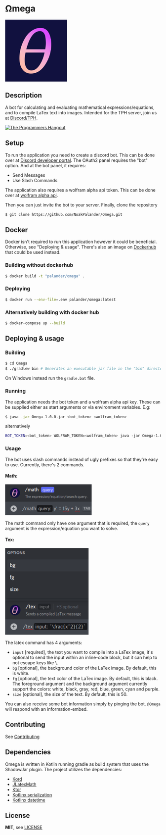 # Ωmega
<img alt="icon" src="https://raw.githubusercontent.com/NoakPalander/Omega/main/src/main/resources/icon.png" width="200" height="200"/>

## Description
A bot for calculating and evaluating mathematical expressions/equations, and to compile LaTex text into images. Intended for the TPH server, join us at [Discord/TPH](https://discord.gg/programming).

<a href="https://discord.gg/programming">
<img src="https://img.shields.io/discord/244230771232079873?label=The%20Programmers%20Hangout&logo=discord" alt="The Programmers Hangout">
</a>

## Setup
To run the application you need to create a discord bot. This can be done over at [Discord developer portal](https://discord.com/developers/docs/intro).
The OAuth2 panel requires the "bot" option. And at the bot panel, it requires:
- Send Messages
- Use Slash Commands

The application also requires a wolfram alpha api token. This can be done over at [wolfram alpha api](https://products.wolframalpha.com/api/).

Then you can just invite the bot to your server. Finally, clone the repository
```bash
$ git clone https://github.com/NoakPalander/Omega.git
```
## Docker
Docker isn't required to run this application however it could be beneficial. Otherwise, see "Deploying & usage". There's also an image on [Dockerhub](https://hub.docker.com/r/palander/omega)
that could be used instead.

### Building without dockerhub
```bash
$ docker build -t "palander/omega" .
```

### Deploying
```bash
$ docker run --env-file=.env palander/omega:latest
```

### Alternatively building with docker hub
```bash
$ docker-compose up --build
```

## Deploying & usage
### Building
```bash
$ cd Omega
$ ./gradlew bin # Generates an executable jar file in the "bin" directory
```
On Windows instead run the `gradle.bat` file.

### Running
The application needs the bot token and a wolfram alpha api key. These can be supplied either as start arguments or via environment variables. E.g:
```bash
$ java -jar Omega-1.0.0.jar <bot_token> <wolfram_token> 
```
alternatively 
```bash
BOT_TOKEN=<bot_token> WOLFRAM_TOKEN=<wolfram_token> java -jar Omega-1.0.0.jar
```

### Usage
The bot uses slash commands instead of ugly prefixes so that they're easy to use. Currently, there's 2 commands.
#### Math:
<img alt="icon" src="https://raw.githubusercontent.com/NoakPalander/Omega/main/src/main/resources/math.png" width="280" height="100"/>

The math command only have one argument that is required, the `query` argument is the expression/equation you want to solve. 

#### Tex:
<img alt="icon" src="https://raw.githubusercontent.com/NoakPalander/Omega/main/src/main/resources/tex.png" width="270" height="280"/>

The latex command has 4 arguments:
- `input` [required], the text you want to compile into a LaTex image, it's optional to send the input within an inline-code block, but it can help to not escape keys like \\.
- `bg` [optional], the background color of the LaTex image. By default, this is white.
- `fg` [optional], the text color of the LaTex image. By default, this is black.
The foreground argument and the background argument currently support the colors: white, black, gray, red, blue, green, cyan and purple.
- `size` [optional], the size of the text. By default, this is 50.

You can also receive some bot information simply by pinging the bot. `@Omega` will respond with an information-embed.

## Contributing
See [Contributing](https://github.com/NoakPalander/Omega/blob/main/Contributing.md)

## Dependencies
Omega is written in Kotlin running gradle as build system that uses the ShadowJar plugin. The project utilizes the dependencies:
- [Kord](https://github.com/kordlib/kord)
- [JLatexMath](https://github.com/opencollab/jlatexmath)
- [Ktor](https://ktor.io/)
- [Kotlinx serialization](https://github.com/Kotlin/kotlinx.serialization)
- [Kotlinx datetime](https://github.com/Kotlin/kotlinx-datetime)

## License 
**MIT**, see [LICENSE](https://github.com/NoakPalander/Omega/blob/main/LICENSE.md)